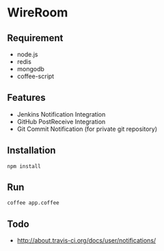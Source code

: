 WireRoom
===========


Requirement
-----------

- node.js
- redis
- mongodb
- coffee-script

Features
--------

* Jenkins Notification Integration
* GitHub PostReceive Integration
* Git Commit Notification (for private git repository)




Installation
------------

    npm install


Run
---

    coffee app.coffee

Todo
----

- http://about.travis-ci.org/docs/user/notifications/

